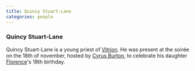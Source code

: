 ```yaml
---
title: Quincy Stuart-Lane
categories: people
---
```


### Quincy Stuart-Lane

Quincy Stuart-Lane is a young priest of [Vitrion](Vitrion). He was present at the soirée on the 18th of november, hosted by [Cyrus Burton](CyrusBurton), to celebrate his daughter [Florence](FlorenceBurton)'s 18th birthday.
